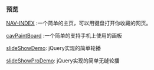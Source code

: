 ### 预览

[NAV-INDEX](https://criya.github.io/demo/NAV-INDEX/index.html) :一个简单的主页，可以用键盘打开你收藏的网页。

[cavPaintBoard](https://criya.github.io/demo/cavPaintBoard/index.html) :一个简单的支持手机上使用的画板

[slideShowDemo](https://criya.github.io/demo/slideShowDemo/slideShow.html): jQuery实现的简单轮播

[slideShowProDemo](https://criya.github.io/demo/slideShowDemo/slideShowPro.html): jQuery实现的简单无缝轮播
